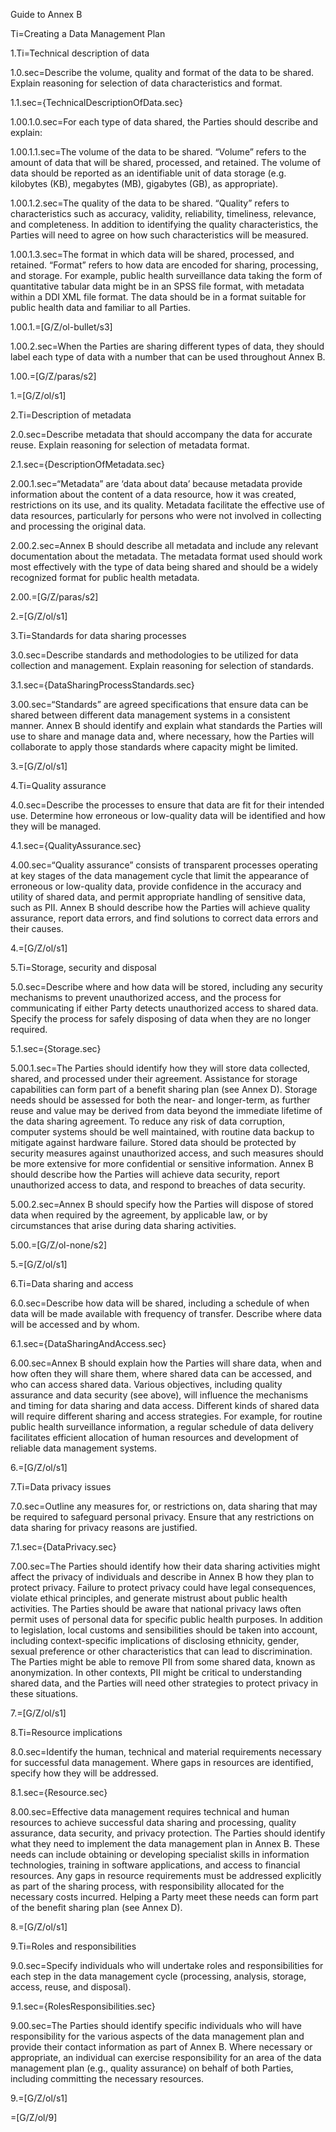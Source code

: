 Guide to Annex B

Ti=Creating a Data Management Plan

1.Ti=Technical description of data

1.0.sec=Describe the volume, quality and format of the data to be shared. Explain reasoning for selection of data characteristics and format.

1.1.sec={TechnicalDescriptionOfData.sec}

1.00.1.0.sec=For each type of data shared, the Parties should describe and explain:

1.00.1.1.sec=The volume of the data to be shared. “Volume” refers to the amount of data that will be shared, processed, and retained. The volume of data should be reported as an identifiable unit of data storage (e.g. kilobytes (KB), megabytes (MB), gigabytes (GB), as appropriate). 

1.00.1.2.sec=The quality of the data to be shared. “Quality” refers to characteristics such as accuracy, validity, reliability, timeliness, relevance, and completeness. In addition to identifying the quality characteristics, the Parties will need to agree on how such characteristics will be measured.

1.00.1.3.sec=The format in which data will be shared, processed, and retained. “Format” refers to how data are encoded for sharing, processing, and storage. For example, public health surveillance data taking the form of quantitative tabular data might be in an SPSS file format, with metadata within a DDI XML file format. The data should be in a format suitable for public health data and familiar to all Parties. 

1.00.1.=[G/Z/ol-bullet/s3]

1.00.2.sec=When the Parties are sharing different types of data, they should label each type of data with a number that can be used throughout Annex B.
	
1.00.=[G/Z/paras/s2]

1.=[G/Z/ol/s1]

2.Ti=Description of metadata

2.0.sec=Describe metadata that should accompany the data for accurate reuse. Explain reasoning for selection of metadata format.

2.1.sec={DescriptionOfMetadata.sec}

2.00.1.sec=“Metadata” are ‘data about data’ because metadata provide information about the content of a data resource, how it was created, restrictions on its use, and its quality. Metadata facilitate the effective use of data resources, particularly for persons who were not involved in collecting and processing the original data.

2.00.2.sec=Annex B should describe all metadata and include any relevant documentation about the metadata. The metadata format used should work most effectively with the type of data being shared and should be a widely recognized format for public health metadata.

2.00.=[G/Z/paras/s2]

2.=[G/Z/ol/s1]

3.Ti=Standards for data sharing processes

3.0.sec=Describe standards and methodologies to be utilized for data collection and management. Explain reasoning for selection of standards.

3.1.sec={DataSharingProcessStandards.sec}

3.00.sec=“Standards” are agreed specifications that ensure data can be shared between different data management systems in a consistent manner. Annex B should identify and explain what standards the Parties will use to share and manage data and, where necessary, how the Parties will collaborate to apply those standards where capacity might be limited. 

3.=[G/Z/ol/s1]

4.Ti=Quality assurance

4.0.sec=Describe the processes to ensure that data are fit for their intended use. Determine how erroneous or low-quality data will be identified and how they will be managed.

4.1.sec={QualityAssurance.sec}

4.00.sec=“Quality assurance” consists of transparent processes operating at key stages of the data management cycle that limit the appearance of erroneous or low-quality data, provide confidence in the accuracy and utility of shared data, and permit appropriate handling of sensitive data, such as PII. Annex B should describe how the Parties will achieve quality assurance, report data errors, and find solutions to correct data errors and their causes.

4.=[G/Z/ol/s1]

5.Ti=Storage, security and disposal

5.0.sec=Describe where and how data will be stored, including any security mechanisms to prevent unauthorized access, and the process for communicating if either Party detects unauthorized access to shared data. Specify the process for safely disposing of data when they are no longer required.

5.1.sec={Storage.sec}

5.00.1.sec=The Parties should identify how they will store data collected, shared, and processed under their agreement. Assistance for storage capabilities can form part of a benefit sharing plan (see Annex D). Storage needs should be assessed for both the near- and longer-term, as further reuse and value may be derived from data beyond the immediate lifetime of the data sharing agreement. To reduce any risk of data corruption, computer systems should be well maintained, with routine data backup to mitigate against hardware failure. Stored data should be protected by security measures against unauthorized access, and such measures should be more extensive for more confidential or sensitive information.  Annex B should describe how the Parties will achieve data security, report unauthorized access to data, and respond to breaches of data security.

5.00.2.sec=Annex B should specify how the Parties will dispose of stored data when required by the agreement, by applicable law, or by circumstances that arise during data sharing activities.

5.00.=[G/Z/ol-none/s2]

5.=[G/Z/ol/s1]

6.Ti=Data sharing and access

6.0.sec=Describe how data will be shared, including a schedule of when data will be made available with frequency of transfer. Describe where data will be accessed and by whom.

6.1.sec={DataSharingAndAccess.sec}

6.00.sec=Annex B should explain how the Parties will share data, when and how often they will share them, where shared data can be accessed, and who can access shared data. Various objectives, including quality assurance and data security (see above), will influence the mechanisms and timing for data sharing and data access. Different kinds of shared data will require different sharing and access strategies. For example, for routine public health surveillance information, a regular schedule of data delivery facilitates efficient allocation of human resources and development of reliable data management systems.

6.=[G/Z/ol/s1]

7.Ti=Data privacy issues

7.0.sec=Outline any measures for, or restrictions on, data sharing that may be required to safeguard personal privacy. Ensure that any restrictions on data sharing for privacy reasons are justified.

7.1.sec={DataPrivacy.sec}

7.00.sec=The Parties should identify how their data sharing activities might affect the privacy of individuals and describe in Annex B how they plan to protect privacy. Failure to protect privacy could have legal consequences, violate ethical principles, and generate mistrust about public health activities. The Parties should be aware that national privacy laws often permit uses of personal data for specific public health purposes. In addition to legislation, local customs and sensibilities should be taken into account, including context-specific implications of disclosing ethnicity, gender, sexual preference or other characteristics that can lead to discrimination. The Parties might be able to remove PII from some shared data, known as anonymization. In other contexts, PII might be critical to understanding shared data, and the Parties will need other strategies to protect privacy in these situations. 

7.=[G/Z/ol/s1]

8.Ti=Resource implications

8.0.sec=Identify the human, technical and material requirements necessary for successful data management. Where gaps in resources are identified, specify how they will be addressed.

8.1.sec={Resource.sec}

8.00.sec=Effective data management requires technical and human resources to achieve successful data sharing and processing, quality assurance, data security, and privacy protection. The Parties should identify what they need to implement the data management plan in Annex B. These needs can include obtaining or developing specialist skills in information technologies, training in software applications, and access to financial resources. Any gaps in resource requirements must be addressed explicitly as part of the sharing process, with responsibility allocated for the necessary costs incurred. Helping a Party meet these needs can form part of the benefit sharing plan (see Annex D).

8.=[G/Z/ol/s1]

9.Ti=Roles and responsibilities

9.0.sec=Specify individuals who will undertake roles and responsibilities for each step in the data management cycle (processing, analysis, storage, access, reuse, and disposal).

9.1.sec={RolesResponsibilities.sec}

9.00.sec=The Parties should identify specific individuals who will have responsibility for the various aspects of the data management plan and provide their contact information as part of Annex B. Where necessary or appropriate, an individual can exercise responsibility for an area of the data management plan (e.g., quality assurance) on behalf of both Parties, including committing the necessary resources.

9.=[G/Z/ol/s1]

=[G/Z/ol/9]
